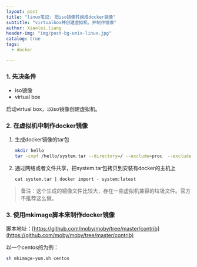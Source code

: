 ```yaml
---
layout: post
title: "linux笔记: 把iso镜像转换成docker镜像"
subtitle: "virtualbox种创建虚拟机，并制作镜像"
author: Xiaolei.liang
header-img: "img/post-bg-unix-linux.jpg"
catalog: true
tags:
  - docker

---
```


### 1. 先决条件

* iso镜像
* virtual box

启动virtual box，以iso镜像创建虚拟机。

### 2. 在虚拟机中制作docker镜像

1. 生成docker镜像的tar包

   ```bash
   mkdir hello
   tar -cvpf /hello/system.tar --directory=/ --exclude=proc  --exclude=hello --exclude=sys --exclude=dev --exclude=run --exclude=boot
   ```

2. 通过网络或者文件共享，把system.tar包拷贝到安装有docker的主机上

   ```
   cat system.tar | docker import - system:latest
   ```

> 备注：这个生成的镜像文件比较大，存在一些虚拟机兼容的垃圾文件。官方不推荐这么做。

### 3. 使用mkimage脚本来制作docker镜像

脚本地址：[https://github.com/moby/moby/tree/master/contrib](https://github.com/moby/moby/tree/master/contrib)

以一个centos的为例：

```bash
sh mkimage-yum.sh centos
```


